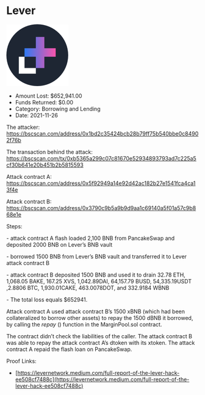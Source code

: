 # Lever
![Lever](/rektimages/Lever.png)
- Amount Lost: $652,941.00
- Funds Returned: $0.00
- Category: Borrowing and Lending
- Date: 2021-11-26

The attacker:  
https://bscscan.com/address/0x1bd2c35424bcb28b79ff75b540bbe0c84902f76b  
  
The transaction behind the attack:  
https://bscscan.com/tx/0xb5365a299c07c81670e52934893793ad7c225a5cf30b641e20b451b2b5815593  
  
Attack contract A:  
https://bscscan.com/address/0x5f92949a14e92d42ac182b27e1541fca4ca13f4e  
  
Attack contract B:  
https://bscscan.com/address/0x3790c9b5a9b9d9aa1c69140a5f01a57c9b868e1e  
  
Steps:

\- attack contract A flash loaded 2,100 BNB from PancakeSwap and deposited 2000 BNB on Lever’s BNB vault  
  
\- borrowed 1500 BNB from Lever’s BNB vault and transferred it to Lever attack contract B  
  
\- attack contract B deposited 1500 BNB and used it to drain 32.78 ETH, 1,068.05 BAKE, 167.25 XVS, 1,042.89DAI, 64,157.79 BUSD, 54,335.19USDT ,2.8806 BTC, 1,930.01CAKE, 463.0078DOT, and 332.9184 WBNB  
  
\- The total loss equals $652941.  
  
Attack contract A used attack contract B’s 1500 xBNB (which had been collateralized to borrow other assets) to repay the 1500 dBNB it borrowed, by calling the _repay_ () function in the MarginPool.sol contract.  
  
The contract didn’t check the liabilities of the caller. The attack contract B was able to repay the attack contract A’s dtoken with its xtoken. The attack contract A repaid the flash loan on PancakeSwap.


Proof Links:
- [https://levernetwork.medium.com/full-report-of-the-lever-hack-ee508cf7488c](https://levernetwork.medium.com/full-report-of-the-lever-hack-ee508cf7488c)



